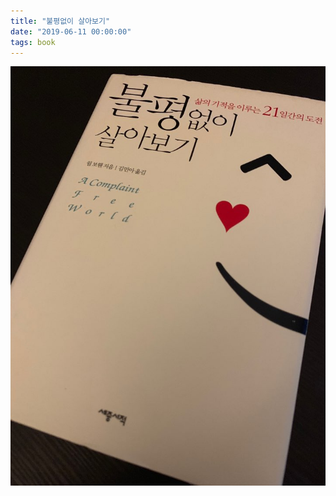 ```yaml
---
title: "불평없이 살아보기"
date: "2019-06-11 00:00:00"
tags: book
---
```


![](assets/images/nocomplaint.jpg)  

